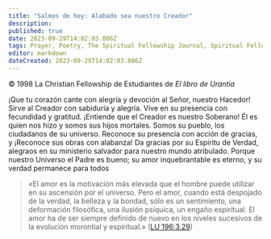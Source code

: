 ```yaml
---
title: "Salmos de hoy: Alabado sea nuestro Creador"
description: 
published: true
date: 2023-09-29T14:02:03.086Z
tags: Prayer, Poetry, The Spiritual Fellowship Journal, Spiritual Fellowship, article
editor: markdown
dateCreated: 2023-09-29T14:02:03.086Z
---
```


<p class="v-card v-sheet theme--light grey lighten-3 px-2">© 1998 La Christian Fellowship de Estudiantes de <i>El libro de Urantia</i></p>


¡Que tu corazón cante con alegría y devoción al Señor, nuestro Hacedor!
Sirve al Creador con sabiduría y alegría.
Vive en su presencia con fecundidad y gratitud.
¡Entiende que el Creador es nuestro Soberano!
Él es quien nos hizo y somos sus hijos mortales.
Somos su pueblo, los ciudadanos de su universo.
Reconoce su presencia con acción de gracias, y
¡Reconoce sus obras con alabanza!
Da gracias por su Espíritu de Verdad, alegraos en su
ministerio salvador para nuestro mundo atribulado.
Porque nuestro Universo el Padre es bueno; su amor inquebrantable
es eterno, y su verdad permanece para todos

> «El amor es la motivación más elevada que el hombre puede utilizar en su ascensión por el universo. Pero el amor, cuando está despojado de la verdad, la belleza y la bondad, sólo es un sentimiento, una deformación filosófica, una ilusión psíquica, un engaño espiritual. El amor ha de ser siempre definido de nuevo en los niveles sucesivos de la evolución morontial y espiritual.» ([LU 196:3.29](/es/The_Urantia_Book/196#p3_29))

